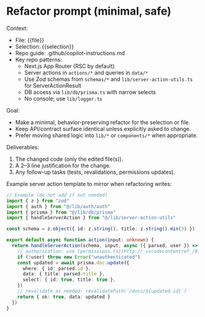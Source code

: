 # Refactor prompt (minimal, safe)

Context:
- File: {{file}}
- Selection: {{selection}}
- Repo guide: .github/copilot-instructions.md
- Key repo patterns:
  - Next.js App Router (RSC by default)
  - Server actions in `actions/*` and queries in `data/*`
  - Use Zod schemas from `schemas/*` and `lib/server-action-utils.ts` for ServerActionResult<T>
  - DB access via `lib/db/prisma.ts` with narrow selects
  - No console; use `lib/logger.ts`

Goal:
- Make a minimal, behavior-preserving refactor for the selection or file.
- Keep API/contract surface identical unless explicitly asked to change.
- Prefer moving shared logic into `lib/*` or `components/*` when appropriate.

Deliverables:
1. The changed code (only the edited file(s)).
2. A 2–3 line justification for the change.
3. Any follow-up tasks (tests, revalidations, permissions updates).

Example server action template to mirror when refactoring writes:
```ts
// Example (do not add if not needed)
import { z } from "zod"
import { auth } from "@/lib/auth/auth"
import { prisma } from "@/lib/db/prisma"
import { handleServerAction } from "@/lib/server-action-utils"

const schema = z.object({ id: z.string(), title: z.string().min(3) })

export default async function action(input: unknown) {
  return handleServerAction(schema, input, async ({ parsed, user }) => {
    // authorization: use [permissions.ts](http://_vscodecontentref_/0)
    if (!user) throw new Error("unauthenticated")
    const updated = await prisma.doc.update({
      where: { id: parsed.id },
      data: { title: parsed.title },
      select: { id: true, title: true },
    })
    // revalidate as needed: revalidatePath(`/docs/${updated.id}`)
    return { ok: true, data: updated }
  })
}
```